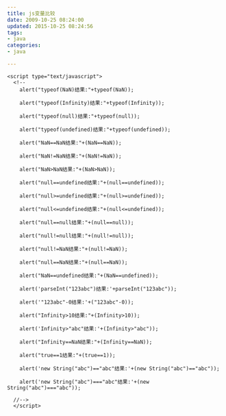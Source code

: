 ```yaml
---
title: js变量比较
date: 2009-10-25 08:24:00
updated: 2015-10-25 08:24:56
tags: 
- java
categories: 
- java

---
```

    <script type="text/javascript">
      <!--
    	alert("typeof(NaN)结果:"+typeof(NaN));
    	
    	alert("typeof(Infinity)结果:"+typeof(Infinity));
    	
    	alert("typeof(null)结果:"+typeof(null));
    	
    	alert("typeof(undefined)结果:"+typeof(undefined));
    	
    	alert("NaN==NaN结果:"+(NaN==NaN));
    	
    	alert("NaN!=NaN结果:"+(NaN!=NaN));
    	
    	alert("NaN>NaN结果:"+(NaN>NaN));
    	
    	alert("null==undefined结果:"+(null==undefined));
    
    	alert("null>=undefined结果:"+(null>=undefined));    
      
    	alert("null<=undefined结果:"+(null<=undefined));
      
    	alert("null==null结果:"+(null==null));  
      
    	alert("null!=null结果:"+(null!=null));   
      
    	alert("null!=NaN结果:"+(null!=NaN));   
      
    	alert("null==NaN结果:"+(null==NaN));  
     


<!--more-->


 
    	alert("NaN==undefined结果:"+(NaN==undefined));   
      
    	alert('parseInt("123abc")结果:'+parseInt("123abc"));  
      
    	alert('"123abc"-0结果:'+("123abc"-0));   
      
    	alert("Infinity>10结果:"+(Infinity>10));   
      
    	alert('Infinity>"abc"结果:'+(Infinity>"abc"));   
      
    	alert("Infinity==NaN结果:"+(Infinity==NaN));  
      
    	alert("true==1结果:"+(true==1));   
      
    	alert('new String("abc")=="abc"结果:'+(new String("abc")=="abc"));   
      
    	alert('new String("abc")==="abc"结果:'+(new String("abc")==="abc"));   
    
      //-->
      </script>